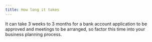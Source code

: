 ```yaml
---
title: How long it takes
---
```

It can take 3 weeks to 3 months for a bank account application to be approved and meetings to be arranged, so factor this time into your business planning process. 

